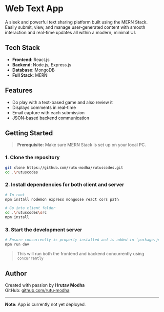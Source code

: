 # Web Text App

A sleek and powerful text sharing platform built using the MERN Stack. Easily submit, view, and manage user-generated content with smooth interaction and real-time updates all within a modern, minimal UI.

## Tech Stack

- **Frontend**: React.js  
- **Backend**: Node.js, Express.js  
- **Database**: MongoDB  
- **Full Stack**: MERN

## Features

- Do play with a text-based game and also review it  
- Displays comments in real-time  
- Email capture with each submission    
- JSON-based backend communication

## Getting Started

> **Prerequisite:** Make sure MERN Stack is set up on your local PC.

### 1. Clone the repository

```bash
git clone https://github.com/rutu-modha/rutuscodes.git
cd .\rutuscodes
```

### 2. Install dependencies for both client and server

```bash
# In root
npm install nodemon express mongoose react cors path

# Go into client folder
cd .\rutuscodes\src
npm install
```

### 3. Start the development server

```bash
# Ensure concurrently is properly installed and is added in `package.json` to handle frontend and backend concurrently
npm run dev
```

> This will run both the frontend and backend concurrently using `concurrently`

## Author

Created with passion by **Hrutav Modha**  
GitHub: [github.com/rutu-modha](https://github.com/rutu-modha)

---

**Note:** App is currently not yet deployed.

